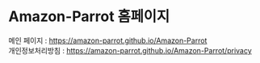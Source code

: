 # Amazon-Parrot 홈페이지

메인 페이지 : https://amazon-parrot.github.io/Amazon-Parrot </br>
개인정보처리방침 : https://amazon-parrot.github.io/Amazon-Parrot/privacy
